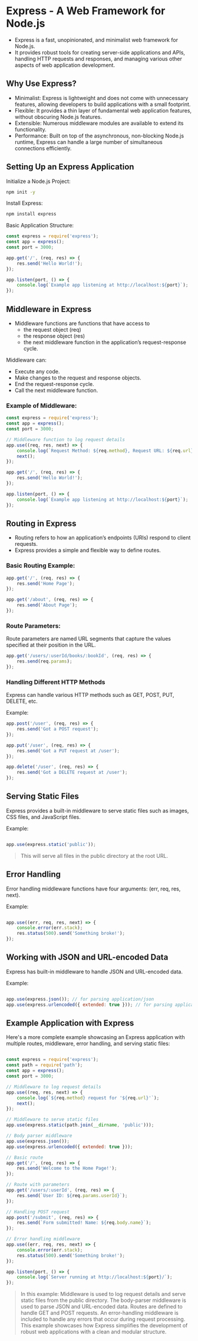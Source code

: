 # Express - A Web Framework for Node.js

- Express is a fast, unopinionated, and minimalist web framework for Node.js. 
- It provides robust tools for creating server-side applications and APIs, handling HTTP requests and responses, and managing various other aspects of web application development.

## Why Use Express?

- Minimalist: Express is lightweight and does not come with unnecessary features, allowing developers to build applications with a small footprint.
- Flexible: It provides a thin layer of fundamental web application features, without obscuring Node.js features.
- Extensible: Numerous middleware modules are available to extend its functionality.
- Performance: Built on top of the asynchronous, non-blocking Node.js runtime, Express can handle a large number of simultaneous connections efficiently.

## Setting Up an Express Application

Initialize a Node.js Project:

```bash
npm init -y
```

Install Express:

```bash
npm install express
```

Basic Application Structure:

```javascript
const express = require('express');
const app = express();
const port = 3000;

app.get('/', (req, res) => {
    res.send('Hello World!');
});

app.listen(port, () => {
    console.log(`Example app listening at http://localhost:${port}`);
});
```

## Middleware in Express

- Middleware functions are functions that have access to 
  - the request object (req)
  - the response object (res)
  - the next middleware function in the application’s request-response cycle. 

Middleware can:

- Execute any code.
- Make changes to the request and response objects.
- End the request-response cycle.
- Call the next middleware function.

### Example of Middleware:

```javascript
const express = require('express');
const app = express();
const port = 3000;

// Middleware function to log request details
app.use((req, res, next) => {
    console.log(`Request Method: ${req.method}, Request URL: ${req.url}`);
    next();
});

app.get('/', (req, res) => {
    res.send('Hello World!');
});

app.listen(port, () => {
    console.log(`Example app listening at http://localhost:${port}`);
});

```

## Routing in Express

- Routing refers to how an application’s endpoints (URIs) respond to client requests.
- Express provides a simple and flexible way to define routes.

### Basic Routing Example:

```javascript
app.get('/', (req, res) => {
    res.send('Home Page');
});

app.get('/about', (req, res) => {
    res.send('About Page');
});
```

### Route Parameters:

Route parameters are named URL segments that capture the values specified at their position in the URL.

```javascript
app.get('/users/:userId/books/:bookId', (req, res) => {
    res.send(req.params);
});
```

### Handling Different HTTP Methods

Express can handle various HTTP methods such as GET, POST, PUT, DELETE, etc.

Example:

```javascript
app.post('/user', (req, res) => {
    res.send('Got a POST request');
});

app.put('/user', (req, res) => {
    res.send('Got a PUT request at /user');
});

app.delete('/user', (req, res) => {
    res.send('Got a DELETE request at /user');
});
```

## Serving Static Files

Express provides a built-in middleware to serve static files such as images, CSS files, and JavaScript files.

Example:
```javascript

app.use(express.static('public'));
```

> This will serve all files in the public directory at the root URL.

## Error Handling

Error handling middleware functions have four arguments: (err, req, res, next).

Example:

```javascript

app.use((err, req, res, next) => {
    console.error(err.stack);
    res.status(500).send('Something broke!');
});
```

## Working with JSON and URL-encoded Data

Express has built-in middleware to handle JSON and URL-encoded data.

Example:

```javascript

app.use(express.json()); // for parsing application/json
app.use(express.urlencoded({ extended: true })); // for parsing application/x-www-form-urlencoded
```

## Example Application with Express

Here's a more complete example showcasing an Express application with multiple routes, middleware, error handling, and serving static files:

```javascript

const express = require('express');
const path = require('path');
const app = express();
const port = 3000;

// Middleware to log request details
app.use((req, res, next) => {
    console.log(`${req.method} request for '${req.url}'`);
    next();
});

// Middleware to serve static files
app.use(express.static(path.join(__dirname, 'public')));

// Body parser middleware
app.use(express.json());
app.use(express.urlencoded({ extended: true }));

// Basic route
app.get('/', (req, res) => {
    res.send('Welcome to the Home Page!');
});

// Route with parameters
app.get('/users/:userId', (req, res) => {
    res.send(`User ID: ${req.params.userId}`);
});

// Handling POST request
app.post('/submit', (req, res) => {
    res.send(`Form submitted! Name: ${req.body.name}`);
});

// Error handling middleware
app.use((err, req, res, next) => {
    console.error(err.stack);
    res.status(500).send('Something broke!');
});

app.listen(port, () => {
    console.log(`Server running at http://localhost:${port}/`);
});

```

> In this example:
> Middleware is used to log request details and serve static files from the public directory.
> The body-parser middleware is used to parse JSON and URL-encoded data.
> Routes are defined to handle GET and POST requests.
> An error-handling middleware is included to handle any errors that occur during request processing.
> This example showcases how Express simplifies the development of robust web applications with a clean and modular structure.